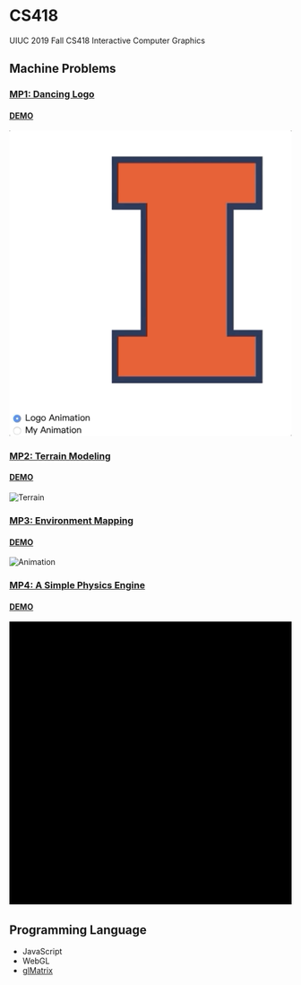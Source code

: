 # CS418

UIUC 2019 Fall CS418 Interactive Computer Graphics

## Machine Problems

### [MP1: Dancing Logo](MP1/)

#### [DEMO](MP1/mp1.html)

![Logo Animation](MP1/img/logoAnimation.gif)

### [MP2: Terrain Modeling](MP2/)

#### [DEMO](MP2/mp2.html)

![Terrain](MP2/terrain.gif)

### [MP3: Environment Mapping](MP3/)

#### [DEMO](MP3/mp3.html)

![Animation](MP3/img/animation.gif)

### [MP4: A Simple Physics Engine](MP4/)

#### [DEMO](MP4/mp4.html)

![Add Particles](MP4/img/add_particles.gif)

## Programming Language

* JavaScript
* WebGL
* [glMatrix](http://glmatrix.net/)

